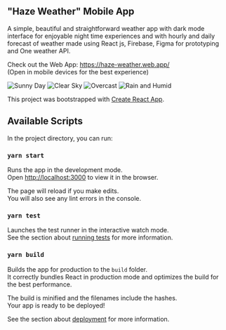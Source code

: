 ## "Haze Weather" Mobile App

A simple, beautiful and straightforward weather app with dark mode interface for enjoyable night time experiences and with hourly and daily forecast of weather made using React js, Firebase, Figma for prototyping and One weather API.

Check out the Web App: https://haze-weather.web.app/ <br/>
(Open in mobile devices for the best experience)

![Sunny Day](https://user-images.githubusercontent.com/69194538/128396973-d8dc02a8-a569-4228-914d-e60400c252af.png)
![Clear Sky](https://user-images.githubusercontent.com/69194538/128396905-64673a0c-6143-4de8-ad7b-67a2775cb0c6.png)
![Overcast](https://user-images.githubusercontent.com/69194538/128396927-325e0a7e-f1dd-4e15-8008-3da2d1da0dd8.png)
![Rain and Humid](https://user-images.githubusercontent.com/69194538/128396953-0b920707-e792-485f-9079-01441871316c.png)

This project was bootstrapped with [Create React App](https://github.com/facebook/create-react-app).

## Available Scripts

In the project directory, you can run:

### `yarn start`

Runs the app in the development mode.<br />
Open [http://localhost:3000](http://localhost:3000) to view it in the browser.

The page will reload if you make edits.<br />
You will also see any lint errors in the console.

### `yarn test`

Launches the test runner in the interactive watch mode.<br />
See the section about [running tests](https://facebook.github.io/create-react-app/docs/running-tests) for more information.

### `yarn build`

Builds the app for production to the `build` folder.<br />
It correctly bundles React in production mode and optimizes the build for the best performance.

The build is minified and the filenames include the hashes.<br />
Your app is ready to be deployed!

See the section about [deployment](https://facebook.github.io/create-react-app/docs/deployment) for more information.
